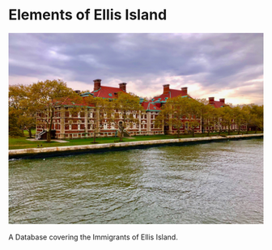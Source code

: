 # Elements of Ellis Island

![Ellis Island Main Building](imgs/IMG-0099.jpg)

A Database covering the Immigrants of Ellis Island.
